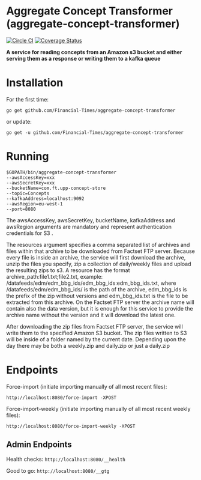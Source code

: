 # Aggregate Concept Transformer (aggregate-concept-transformer)

[![Circle CI](https://circleci.com/gh/Financial-Times/aggregate-concept-transformer/tree/master.png?style=shield)](https://circleci.com/gh/Financial-Times/aggregate-concept-transformer/tree/master) [![Coverage Status](https://coveralls.io/repos/github/Financial-Times/aggregate-concept-transformer/badge.svg)](https://coveralls.io/github/Financial-Times/aggregate-concept-transformer)

__A service for reading concepts from an Amazon s3 bucket and either serving them as a response or writing them to a kafka queue__

# Installation

For the first time:

`go get github.com/Financial-Times/aggregate-concept-transformer`

or update:

`go get -u github.com/Financial-Times/aggregate-concept-transformer`

# Running

```
$GOPATH/bin/aggregate-concept-transformer
--awsAccessKey=xxx
--awsSecretKey=xxx
--bucketName=com.ft.upp-concept-store
--topic=Concepts
--kafkaAddress=localhost:9092
--awsRegion=eu-west-1
--port=8080
```

The awsAccessKey, awsSecretKey, bucketName, kafkaAddress and awsRegion arguments are mandatory and represent authentication credentials for S3 . 

The resources argument specifies a comma separated list of archives and files within that archive to be downloaded from Factset FTP server. Because every file is inside an archive, the service will first download the archive, unzip the files you specify, zip a collection of daily/weekly files and upload the resulting zips to s3. A resource has the format archive_path:file1.txt;file2.txt, example: /datafeeds/edm/edm_bbg_ids/edm_bbg_ids:edm_bbg_ids.txt, where  /datafeeds/edm/edm_bbg_ids/ is the path of the archive, edm_bbg_ids is the prefix of the zip without versions and edm_bbg_ids.txt is the file to be extracted from this archive. On the Factset FTP server the archive name will contain also the data version, but it is enough for this service to provide the archive name without the version and it will download the latest one.

After downloading the zip files from Factset FTP server, the service will write them to the specified Amazon S3 bucket. The zip files written to S3 will be inside of a folder named by the current date. Depending upon the day there may be both a weekly.zip and daily.zip or just a daily.zip

# Endpoints

Force-import (initiate importing manually of all most recent files):

`http://localhost:8080/force-import -XPOST`

Force-import-weekly (initiate importing manually of all most recent weekly files):

`http://localhost:8080/force-import-weekly -XPOST`

## Admin Endpoints
Health checks: `http://localhost:8080/__health`

Good to go: `http://localhost:8080/__gtg`